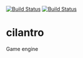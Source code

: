 [![Build Status](https://travis-ci.org/dpilawa/cilantro.svg?branch=master)](https://travis-ci.org/dpilawa/cilantro)
[![Build Status](https://github.com/dpilawa/cilantro/workflows/cmake/badge.svg)](https://github.com/dpilawa/cilantro/actions?workflow=cmake)
# cilantro
Game engine
